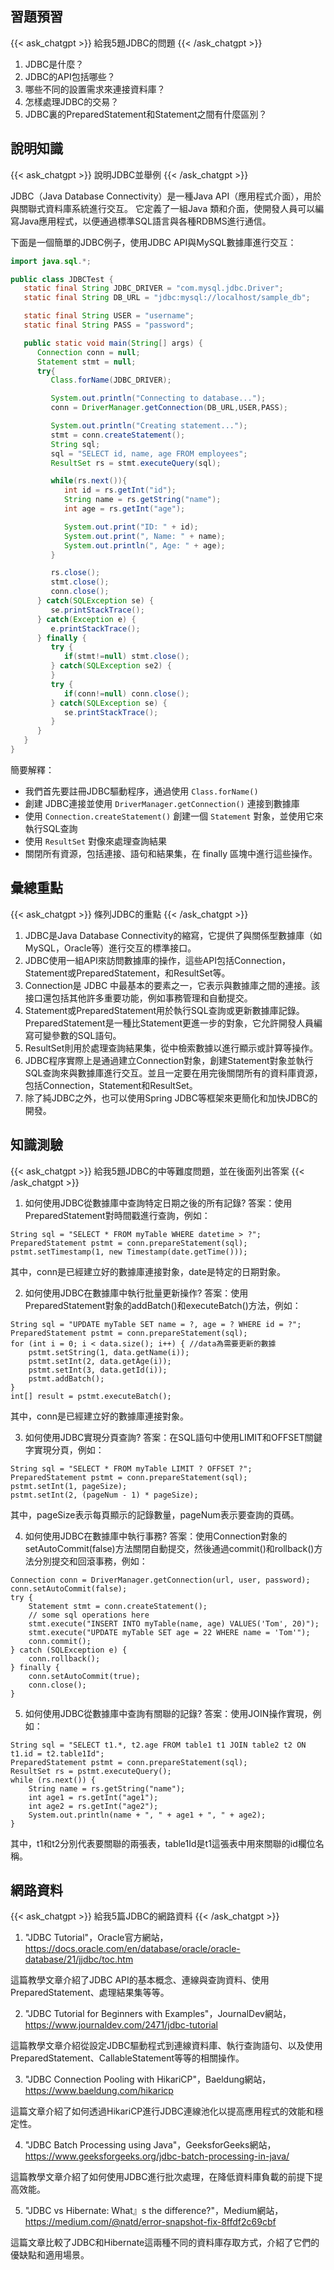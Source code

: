 ## 習題預習
{{< ask_chatgpt >}}
給我5題JDBC的問題
{{< /ask_chatgpt >}}



1.  JDBC是什麼？
2.  JDBC的API包括哪些？
3.  哪些不同的設置需求來連接資料庫？
4.  怎樣處理JDBC的交易？
5.  JDBC裏的PreparedStatement和Statement之間有什麼區別？   

## 說明知識
{{< ask_chatgpt >}}
說明JDBC並舉例
{{< /ask_chatgpt >}}



JDBC（Java Database Connectivity）是一種Java API（應用程式介面），用於與關聯式資料庫系統進行交互。 它定義了一組Java 類和介面，使開發人員可以編寫Java應用程式，以便通過標準SQL語言與各種RDBMS進行通信。

下面是一個簡單的JDBC例子，使用JDBC API與MySQL數據庫進行交互：

```java
import java.sql.*;

public class JDBCTest {
   static final String JDBC_DRIVER = "com.mysql.jdbc.Driver";
   static final String DB_URL = "jdbc:mysql://localhost/sample_db";

   static final String USER = "username";
   static final String PASS = "password";

   public static void main(String[] args) {
      Connection conn = null;
      Statement stmt = null;
      try{
         Class.forName(JDBC_DRIVER);

         System.out.println("Connecting to database...");
         conn = DriverManager.getConnection(DB_URL,USER,PASS);

         System.out.println("Creating statement...");
         stmt = conn.createStatement();
         String sql;
         sql = "SELECT id, name, age FROM employees";
         ResultSet rs = stmt.executeQuery(sql);

         while(rs.next()){
            int id = rs.getInt("id");
            String name = rs.getString("name");
            int age = rs.getInt("age");

            System.out.print("ID: " + id);
            System.out.print(", Name: " + name);
            System.out.println(", Age: " + age);
         }

         rs.close();
         stmt.close();
         conn.close();
      } catch(SQLException se) {
         se.printStackTrace();
      } catch(Exception e) {
         e.printStackTrace();
      } finally {
         try {
            if(stmt!=null) stmt.close();
         } catch(SQLException se2) {
         }
         try {
            if(conn!=null) conn.close();
         } catch(SQLException se) {
            se.printStackTrace();
         }
      }
   }
}
```

簡要解釋：

- 我們首先要註冊JDBC驅動程序，通過使用 `Class.forName()`
- 創建 JDBC連接並使用 `DriverManager.getConnection()` 連接到數據庫
- 使用 `Connection.createStatement()` 創建一個 `Statement` 對象，並使用它來執行SQL查詢
- 使用 `ResultSet` 對像來處理查詢結果
- 關閉所有資源，包括連接、語句和結果集，在 finally 區塊中進行這些操作。   

## 彙總重點
{{< ask_chatgpt >}}
條列JDBC的重點
{{< /ask_chatgpt >}}



1. JDBC是Java Database Connectivity的縮寫，它提供了與關係型數據庫（如MySQL，Oracle等）進行交互的標準接口。
2. JDBC使用一組API來訪問數據庫的操作，這些API包括Connection，Statement或PreparedStatement，和ResultSet等。
3. Connection是 JDBC 中最基本的要素之一，它表示與數據庫之間的連接。該接口還包括其他許多重要功能，例如事務管理和自動提交。
4. Statement或PreparedStatement用於執行SQL查詢或更新數據庫記錄。PreparedStatement是一種比Statement更進一步的對象，它允許開發人員編寫可變參數的SQL語句。
5. ResultSet則用於處理查詢結果集，從中檢索數據以進行顯示或計算等操作。
6. JDBC程序實際上是通過建立Connection對象，創建Statement對象並執行SQL查詢來與數據庫進行交互。並且一定要在用完後關閉所有的資料庫資源，包括Connection，Statement和ResultSet。
7. 除了純JDBC之外，也可以使用Spring JDBC等框架來更簡化和加快JDBC的開發。   

## 知識測驗
{{< ask_chatgpt >}}
給我5題JDBC的中等難度問題，並在後面列出答案
{{< /ask_chatgpt >}}



1. 如何使用JDBC從數據庫中查詢特定日期之後的所有記錄?
答案：使用PreparedStatement對時間戳進行查詢，例如：
```
String sql = "SELECT * FROM myTable WHERE datetime > ?";
PreparedStatement pstmt = conn.prepareStatement(sql); 
pstmt.setTimestamp(1, new Timestamp(date.getTime())); 
```
其中，conn是已經建立好的數據庫連接對象，date是特定的日期對象。

2. 如何使用JDBC在數據庫中執行批量更新操作?
答案：使用PreparedStatement對象的addBatch()和executeBatch()方法，例如：
```
String sql = "UPDATE myTable SET name = ?, age = ? WHERE id = ?";
PreparedStatement pstmt = conn.prepareStatement(sql); 
for (int i = 0; i < data.size(); i++) { //data為需要更新的數據
    pstmt.setString(1, data.getName(i)); 
    pstmt.setInt(2, data.getAge(i)); 
    pstmt.setInt(3, data.getId(i)); 
    pstmt.addBatch(); 
}
int[] result = pstmt.executeBatch();
```
其中，conn是已經建立好的數據庫連接對象。

3. 如何使用JDBC實現分頁查詢?
答案：在SQL語句中使用LIMIT和OFFSET關鍵字實現分頁，例如：
```
String sql = "SELECT * FROM myTable LIMIT ? OFFSET ?";
PreparedStatement pstmt = conn.prepareStatement(sql);
pstmt.setInt(1, pageSize);
pstmt.setInt(2, (pageNum - 1) * pageSize);
```
其中，pageSize表示每頁顯示的記錄數量，pageNum表示要查詢的頁碼。

4. 如何使用JDBC在數據庫中執行事務?
答案：使用Connection對象的setAutoCommit(false)方法關閉自動提交，然後通過commit()和rollback()方法分別提交和回滾事務，例如：
```
Connection conn = DriverManager.getConnection(url, user, password);
conn.setAutoCommit(false);
try {
    Statement stmt = conn.createStatement();
    // some sql operations here
    stmt.execute("INSERT INTO myTable(name, age) VALUES('Tom', 20)");
    stmt.execute("UPDATE myTable SET age = 22 WHERE name = 'Tom'");
    conn.commit();
} catch (SQLException e) {
    conn.rollback();
} finally {
    conn.setAutoCommit(true);
    conn.close();
}
```

5. 如何使用JDBC從數據庫中查詢有關聯的記錄?
答案：使用JOIN操作實現，例如：
```
String sql = "SELECT t1.*, t2.age FROM table1 t1 JOIN table2 t2 ON t1.id = t2.table1Id";
PreparedStatement pstmt = conn.prepareStatement(sql);
ResultSet rs = pstmt.executeQuery();
while (rs.next()) {
    String name = rs.getString("name");
    int age1 = rs.getInt("age1");
    int age2 = rs.getInt("age2");
    System.out.println(name + ", " + age1 + ", " + age2);
}
```
其中，t1和t2分別代表要關聯的兩張表，table1Id是t1這張表中用來關聯的id欄位名稱。   

## 網路資料
{{< ask_chatgpt >}}
給我5篇JDBC的網路資料
{{< /ask_chatgpt >}}



1. "JDBC Tutorial"，Oracle官方網站，https://docs.oracle.com/en/database/oracle/oracle-database/21/jjdbc/toc.htm

這篇教學文章介紹了JDBC API的基本概念、連線與查詢資料、使用PreparedStatement、處理結果集等等。

2. "JDBC Tutorial for Beginners with Examples"，JournalDev網站，https://www.journaldev.com/2471/jdbc-tutorial

這篇教學文章介紹從設定JDBC驅動程式到連線資料庫、執行查詢語句、以及使用PreparedStatement、CallableStatement等等的相關操作。

3. "JDBC Connection Pooling with HikariCP"，Baeldung網站，https://www.baeldung.com/hikaricp

這篇文章介紹了如何透過HikariCP進行JDBC連線池化以提高應用程式的效能和穩定性。

4. "JDBC Batch Processing using Java"，GeeksforGeeks網站，https://www.geeksforgeeks.org/jdbc-batch-processing-in-java/

這篇教學文章介紹了如何使用JDBC進行批次處理，在降低資料庫負載的前提下提高效能。

5. "JDBC vs Hibernate: What』s the difference?"，Medium網站，https://medium.com/@natd/error-snapshot-fix-8ffdf2c69cbf

這篇文章比較了JDBC和Hibernate這兩種不同的資料庫存取方式，介紹了它們的優缺點和適用場景。   

